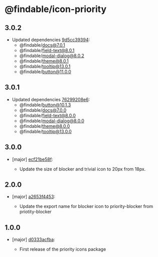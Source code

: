 # @findable/icon-priority

## 3.0.2
- Updated dependencies [9d5cc39394](https://github.com/fnamazing/uiKit/commits/9d5cc39394):
  - @findable/docs@7.0.1
  - @findable/field-text@8.0.1
  - @findable/modal-dialog@8.0.2
  - @findable/theme@8.0.1
  - @findable/tooltip@13.0.1
  - @findable/button@11.0.0

## 3.0.1
- Updated dependencies [76299208e6](https://github.com/fnamazing/uiKit/commits/76299208e6):
  - @findable/button@10.1.3
  - @findable/docs@7.0.0
  - @findable/field-text@8.0.0
  - @findable/modal-dialog@8.0.0
  - @findable/theme@8.0.0
  - @findable/tooltip@13.0.0

## 3.0.0
- [major] [ecf21be58f](https://github.com/fnamazing/uiKit/commits/ecf21be58f):

  - Update the size of blocker and trivial icon to 20px from 18px.

## 2.0.0
- [major] [a2653f4453](https://github.com/fnamazing/uiKit/commits/a2653f4453):

  - Update the export name for blocker icon to priority-blocker from priotity-blocker

## 1.0.0
- [major] [d0333acfba](https://github.com/fnamazing/uiKit/commits/d0333acfba):

  - First release of the priority icons package
